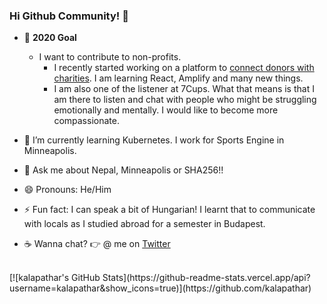 ### Hi Github Community! 👋

- 🔭 **2020 Goal**<br>
    - I want to contribute to non-profits. <br>
        - I recently started working on a platform to [connect donors with charities](https://devpost.com/software/craigs-help). I am learning React, Amplify and many new things. <br>
        - I am also one of the listener at 7Cups. What that means is that I am there to listen and chat with people who might be struggling emotionally and mentally. I would like to become more compassionate.

- 🌱 I’m currently learning Kubernetes. I work for Sports Engine in Minneapolis.
- 💬 Ask me about Nepal, Minneapolis or SHA256!!
- 😄 Pronouns: He/Him
- ⚡ Fun fact: I can speak a bit of Hungarian! I learnt that to communicate with locals as I studied abroad for a semester in Budapest.
- ☕ Wanna chat? 👉 @ me on [Twitter](https://twitter.com/kalopatthar)
<br>
[![kalapathar's GitHub Stats](https://github-readme-stats.vercel.app/api?username=kalapathar&show_icons=true)](https://github.com/kalapathar)
<!--
**kalapathar/kalapathar** is a ✨ _special_ ✨ repository because its `README.md` (this file) appears on your GitHub profile.

Here are some ideas to get you started:

- 🔭 I’m currently working on ...
- 🌱 I’m currently learning ...
- 👯 I’m looking to collaborate on ...
- 🤔 I’m looking for help with ...
- 💬 Ask me about ...
- 📫 How to reach me: ...
- 😄 Pronouns: ...
- ⚡ Fun fact: ...
-->
